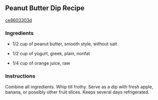 ## Peanut Butter Dip Recipe

[ce8603303d](http://cookeatshare.com/recipes/peanut-butter-dip-2729)

### Ingredients

 - 1/2 cup of peanut butter, smooth style, without salt

 - 1/2 cup of yogurt, greek, plain, nonfat

 - 1/4 cup of orange juice, raw

### Instructions

Combine all ingredients. Whip till frothy. Serve as a dip with fresh apple, banana, or possibly other fruit slices. Keeps several days refrigerated.